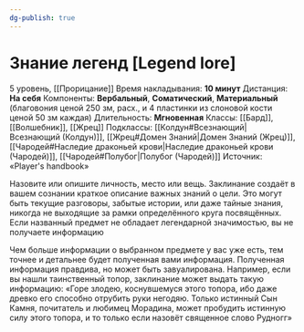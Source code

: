 ```yaml
---
dg-publish: true
---
```

# Знание легенд [Legend lore]
5 уровень, [[Прорицание]]
Время накладывания: **10 минут**
Дистанция: **На себя**
Компоненты: **Вербальный**, **Соматический**, **Материальный** (благовония ценой 250 зм, расх., и 4 пластинки из слоновой кости ценой 50 зм каждая)
Длительность: **Мгновенная**
Классы: [[Бард]], [[Волшебник]], [[Жрец]]
Подклассы: [[Колдун#Всезнающий|Всезнающий (Колдун)]], [[Жрец#Домен Знаний|Домен Знаний (Жрец)]], [[Чародей#Наследие драконьей крови|Наследие драконьей крови (Чародей)]], [[Чародей#Полубог|Полубог (Чародей)]]
Источник: «Player's handbook»

Назовите или опишите личность, место или вещь. Заклинание создаёт в вашем сознании краткое описание важных знаний о цели. Это могут быть текущие разговоры, забытые истории, или даже тайные знания, никогда не выходящие за рамки определённого круга посвящённых. Если названный предмет не обладает легендарной значимостью, вы не получаете информацию

Чем больше информации о выбранном предмете у вас уже есть, тем точнее и детальнее будет полученная вами информация. Полученная информация правдива, но может быть завуалирована. Например, если вы нашли таинственный топор, заклинание может выдать такую информацию: «Горе злодею, коснувшемуся этого топора, ибо даже древко его способно отрубить руки негодяю. Только истинный Сын Камня, почитатель и любимец Морадина, может пробудить истинную силу этого топора, и то только если назовёт священное слово Рудногг»